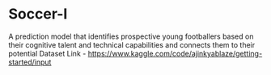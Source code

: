# Soccer-I
A prediction model that identifies prospective young footballers based on their cognitive talent and technical capabilities and connects them to their potential
Dataset Link - https://www.kaggle.com/code/ajinkyablaze/getting-started/input
